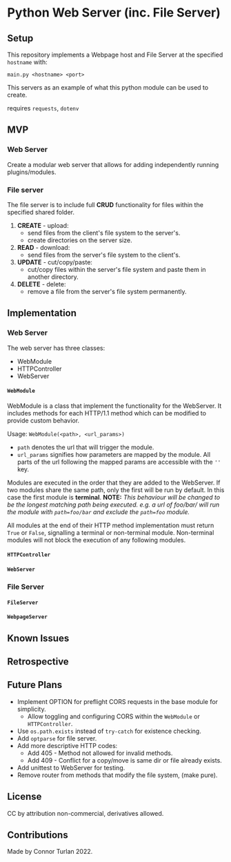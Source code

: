 # Python Web Server (inc. File Server)

## Setup

This repository implements a Webpage host and File Server at the specified `hostname` with:

`main.py <hostname> <port>`

This servers as an example of what this python module can be used to create.

requires `requests`, `dotenv`

## MVP

### Web Server

Create a modular web server that allows for adding independently running plugins/modules.

### File server

The file server is to include full **CRUD** functionality for files within the specified shared folder.

1. **CREATE** - upload:
    - send files from the client's file system to the server's.
    - create directories on the server size.
2. **READ** - download:
    - send files from the server's file system to the client's.
3. **UPDATE** - cut/copy/paste:
    - cut/copy files within the server's file system and paste them in another directory.
4. **DELETE** - delete:
    - remove a file from the server's file system permanently.

## Implementation

### Web Server

The web server has three classes:

-   WebModule
-   HTTPController
-   WebServer

#### `WebModule`

WebModule is a class that implement the functionality for the WebServer. It includes methods for each HTTP/1.1 method which can be modified to provide custom behavior.

Usage: `WebModule(<path>, <url_params>)`

-   `path` denotes the url that will trigger the module.
-   `url_params` signifies how parameters are mapped by the module. All parts of the url following the mapped params are accessible with the `''` key.

Modules are executed in the order that they are added to the WebServer. If two modules share the same path, only the first will be run by default. In this case the first module is **terminal**. **NOTE:** _This behaviour will be changed to be the longest matching path being executed. e.g. a url of foo/bar/ will run the module with `path=foo/bar` and exclude the `path=foo` module._

All modules at the end of their HTTP method implementation must return `True` or `False`, signalling a terminal or non-terminal module. Non-terminal modules will not block the execution of any following modules.

#### `HTTPController`

#### `WebServer`

### File Server

#### `FileServer`

#### `WebpageServer`

## Known Issues

## Retrospective

## Future Plans

-   Implement OPTION for preflight CORS requests in the base module for simplicity.
    -   Allow toggling and configuring CORS within the `WebModule` or `HTTPController`.
-   Use `os.path.exists` instead of `try-catch` for existence checking.
-   Add `optparse` for file server.
-   Add more descriptive HTTP codes:
    -   Add 405 - Method not allowed for invalid methods.
    -   Add 409 - Conflict for a copy/move is same dir or file already exists.
-   Add unittest to WebServer for testing.
-   Remove router from methods that modify the file system, (make pure).

## License

CC by attribution non-commercial, derivatives allowed.

## Contributions

Made by Connor Turlan 2022.
